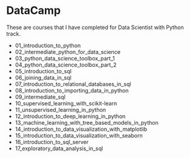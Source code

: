 # DataCamp

These are courses that I have completed for Data Scientist with Python track. 

- 01_introduction_to_python
- 02_intermediate_python_for_data_science
- 03_python_data_science_toolbox_part_1
- 04_python_data_science_toolbox_part_2
- 05_introduction_to_sql
- 06_joining_data_in_sql
- 07_introduction_to_relational_databases_in_sql
- 08_introduction_to_importing_data_in_python
- 09_intermediate_sql
- 10_supervised_learning_with_scikit-learn
- 11_unsupervised_learning_in_python
- 12_introduction_to_deep_learning_in_python
- 13_machine_learning_with_tree_based_models_in_python
- 14_introduction_to_data_visualization_with_matplotlib
- 15_introduction_to_data_visualization_with_seaborn
- 16_introduction_to_sql_server
- 17_exploratory_data_analysis_in_sql
